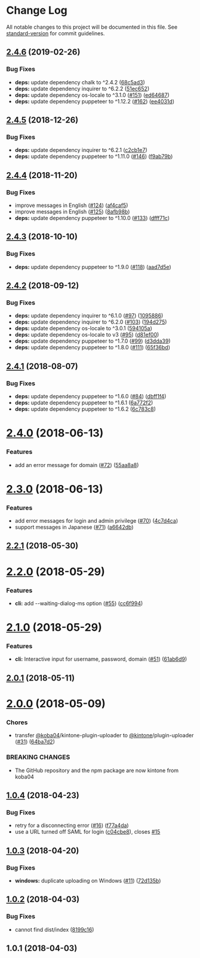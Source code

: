 # Change Log

All notable changes to this project will be documented in this file. See [standard-version](https://github.com/conventional-changelog/standard-version) for commit guidelines.

## [2.4.6](https://github.com/kintone/plugin-uploader/compare/v2.4.5...v2.4.6) (2019-02-26)


### Bug Fixes

* **deps:** update dependency chalk to ^2.4.2 ([68c5ad3](https://github.com/kintone/plugin-uploader/commit/68c5ad3))
* **deps:** update dependency inquirer to ^6.2.2 ([51ec652](https://github.com/kintone/plugin-uploader/commit/51ec652))
* **deps:** update dependency os-locale to ^3.1.0 ([#151](https://github.com/kintone/plugin-uploader/issues/151)) ([ed64687](https://github.com/kintone/plugin-uploader/commit/ed64687))
* **deps:** update dependency puppeteer to ^1.12.2 ([#162](https://github.com/kintone/plugin-uploader/issues/162)) ([ee4031d](https://github.com/kintone/plugin-uploader/commit/ee4031d))



<a name="2.4.5"></a>
## [2.4.5](https://github.com/kintone/plugin-uploader/compare/v2.4.4...v2.4.5) (2018-12-26)


### Bug Fixes

* **deps:** update dependency inquirer to ^6.2.1 ([c2cb1e7](https://github.com/kintone/plugin-uploader/commit/c2cb1e7))
* **deps:** update dependency puppeteer to ^1.11.0 ([#146](https://github.com/kintone/plugin-uploader/issues/146)) ([f9ab79b](https://github.com/kintone/plugin-uploader/commit/f9ab79b))



<a name="2.4.4"></a>
## [2.4.4](https://github.com/kintone/plugin-uploader/compare/v2.4.3...v2.4.4) (2018-11-20)


### Bug Fixes

* improve messages in English ([#124](https://github.com/kintone/plugin-uploader/issues/124)) ([af4caf5](https://github.com/kintone/plugin-uploader/commit/af4caf5))
* improve messages in English ([#125](https://github.com/kintone/plugin-uploader/issues/125)) ([8afb98b](https://github.com/kintone/plugin-uploader/commit/8afb98b))
* **deps:** update dependency puppeteer to ^1.10.0 ([#133](https://github.com/kintone/plugin-uploader/issues/133)) ([dfff71c](https://github.com/kintone/plugin-uploader/commit/dfff71c))



<a name="2.4.3"></a>
## [2.4.3](https://github.com/kintone/plugin-uploader/compare/v2.4.2...v2.4.3) (2018-10-10)


### Bug Fixes

* **deps:** update dependency puppeteer to ^1.9.0 ([#118](https://github.com/kintone/plugin-uploader/issues/118)) ([aad7d5e](https://github.com/kintone/plugin-uploader/commit/aad7d5e))



<a name="2.4.2"></a>
## [2.4.2](https://github.com/kintone/plugin-uploader/compare/v2.4.1...v2.4.2) (2018-09-12)


### Bug Fixes

* **deps:** update dependency inquirer to ^6.1.0 ([#97](https://github.com/kintone/plugin-uploader/issues/97)) ([1095886](https://github.com/kintone/plugin-uploader/commit/1095886))
* **deps:** update dependency inquirer to ^6.2.0 ([#103](https://github.com/kintone/plugin-uploader/issues/103)) ([194d275](https://github.com/kintone/plugin-uploader/commit/194d275))
* **deps:** update dependency os-locale to ^3.0.1 ([594105a](https://github.com/kintone/plugin-uploader/commit/594105a))
* **deps:** update dependency os-locale to v3 ([#95](https://github.com/kintone/plugin-uploader/issues/95)) ([d81ef00](https://github.com/kintone/plugin-uploader/commit/d81ef00))
* **deps:** update dependency puppeteer to ^1.7.0 ([#99](https://github.com/kintone/plugin-uploader/issues/99)) ([d3dda39](https://github.com/kintone/plugin-uploader/commit/d3dda39))
* **deps:** update dependency puppeteer to ^1.8.0 ([#111](https://github.com/kintone/plugin-uploader/issues/111)) ([65f36bd](https://github.com/kintone/plugin-uploader/commit/65f36bd))



<a name="2.4.1"></a>
## [2.4.1](https://github.com/kintone/plugin-uploader/compare/v2.4.0...v2.4.1) (2018-08-07)


### Bug Fixes

* **deps:** update dependency puppeteer to ^1.6.0 ([#84](https://github.com/kintone/plugin-uploader/issues/84)) ([dbff1f4](https://github.com/kintone/plugin-uploader/commit/dbff1f4))
* **deps:** update dependency puppeteer to ^1.6.1 ([6a772f2](https://github.com/kintone/plugin-uploader/commit/6a772f2))
* **deps:** update dependency puppeteer to ^1.6.2 ([6c783c8](https://github.com/kintone/plugin-uploader/commit/6c783c8))



<a name="2.4.0"></a>
# [2.4.0](https://github.com/kintone/plugin-uploader/compare/v2.3.0...v2.4.0) (2018-06-13)


### Features

* add an error message for domain ([#72](https://github.com/kintone/plugin-uploader/issues/72)) ([55aa8a8](https://github.com/kintone/plugin-uploader/commit/55aa8a8))



<a name="2.3.0"></a>
# [2.3.0](https://github.com/kintone/plugin-uploader/compare/v2.2.1...v2.3.0) (2018-06-13)


### Features

* add error messages for login and admin privilege ([#70](https://github.com/kintone/plugin-uploader/issues/70)) ([4c7d4ca](https://github.com/kintone/plugin-uploader/commit/4c7d4ca))
* support messages in Japanese ([#71](https://github.com/kintone/plugin-uploader/issues/71)) ([a6642db](https://github.com/kintone/plugin-uploader/commit/a6642db))



<a name="2.2.1"></a>
## [2.2.1](https://github.com/kintone/plugin-uploader/compare/v2.2.0...v2.2.1) (2018-05-30)



<a name="2.2.0"></a>
# [2.2.0](https://github.com/kintone/plugin-uploader/compare/v2.1.0...v2.2.0) (2018-05-29)


### Features

* **cli:** add --waiting-dialog-ms option ([#55](https://github.com/kintone/plugin-uploader/issues/55)) ([cc6f994](https://github.com/kintone/plugin-uploader/commit/cc6f994))



<a name="2.1.0"></a>
# [2.1.0](https://github.com/kintone/plugin-uploader/compare/v2.0.1...v2.1.0) (2018-05-29)


### Features

* **cli:** Interactive input for username, password, domain ([#51](https://github.com/kintone/plugin-uploader/issues/51)) ([61ab6d9](https://github.com/kintone/plugin-uploader/commit/61ab6d9))



<a name="2.0.1"></a>
## [2.0.1](https://github.com/kintone/plugin-uploader/compare/v2.0.0...v2.0.1) (2018-05-11)



<a name="2.0.0"></a>
# [2.0.0](https://github.com/kintone/plugin-uploader/compare/v1.0.4...v2.0.0) (2018-05-09)


### Chores

* transfer [@koba04](https://github.com/koba04)/kintone-plugin-uploader to [@kintone](https://github.com/kintone)/plugin-uploader ([#31](https://github.com/kintone/plugin-uploader/issues/31)) ([64ba7d2](https://github.com/kintone/plugin-uploader/commit/64ba7d2))


### BREAKING CHANGES

* The GitHub repository and the npm package are now kintone from koba04



<a name="1.0.4"></a>
## [1.0.4](https://github.com/koba04/kintone-plugin-uploader/compare/v1.0.3...v1.0.4) (2018-04-23)


### Bug Fixes

* retry for a disconnecting error ([#16](https://github.com/koba04/kintone-plugin-uploader/issues/16)) ([f77a4da](https://github.com/koba04/kintone-plugin-uploader/commit/f77a4da))
* use a URL turned off SAML for login ([c04cbe8](https://github.com/koba04/kintone-plugin-uploader/commit/c04cbe8)), closes [#15](https://github.com/koba04/kintone-plugin-uploader/issues/15)



<a name="1.0.3"></a>
## [1.0.3](https://github.com/koba04/kintone-plugin-uploader/compare/v1.0.2...v1.0.3) (2018-04-20)


### Bug Fixes

* **windows:** duplicate uploading on Windows ([#11](https://github.com/koba04/kintone-plugin-uploader/issues/11)) ([72d135b](https://github.com/koba04/kintone-plugin-uploader/commit/72d135b))



<a name="1.0.2"></a>
## [1.0.2](https://github.com/koba04/kintone-plugin-uploader/compare/v1.0.1...v1.0.2) (2018-04-03)


### Bug Fixes

* cannot find dist/index ([8199c16](https://github.com/koba04/kintone-plugin-uploader/commit/8199c16))



<a name="1.0.1"></a>
## 1.0.1 (2018-04-03)
